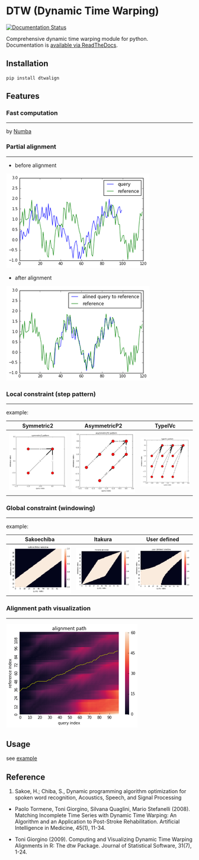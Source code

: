 # DTW (Dynamic Time Warping)
[![Documentation Status](https://readthedocs.org/projects/dtwalign/badge/?version=latest)](https://dtwalign.readthedocs.io/en/latest/?badge=latest)
      
Comprehensive dynamic time warping module for python.  
Documentation is [available via ReadTheDocs](https://dtwalign.readthedocs.io/en/latest/index.html).

## Installation
```
pip install dtwalign
```

## Features
### Fast computation
---
by [Numba](https://numba.pydata.org)
### Partial alignment
---
  - before alignment

![](docs/img/partial_org.png)

  - after alignment

![](docs/img/partial_res.png)

### Local constraint (step pattern)
---
example:

| Symmetric2 | AsymmetricP2 | TypeIVc |
|:-----------:|:------------:|:------------:|
| ![](docs/img/symmetric2.png) | ![](docs/img/asymmetricP2.png) | ![](docs/img/typeIVc.png) |

### Global constraint (windowing)
---
example:

| Sakoechiba | Itakura | User defined |
|:-----------:|:------------:|:------------:|
| ![](docs/img/sakoechiba.png) | ![](docs/img/itakura.png) | ![](docs/img/user_win.png) |

### Alignment path visualization
---
![](docs/img/partial_path.png)

## Usage
see [example](https://htmlpreview.github.io/?https://github.com/statefb/dtwalign/blob/master/example/example.html)

## Reference
1. Sakoe, H.; Chiba, S., Dynamic programming algorithm optimization for spoken word recognition, Acoustics, Speech, and Signal Processing

* Paolo Tormene, Toni Giorgino, Silvana Quaglini, Mario Stefanelli (2008). Matching Incomplete Time Series with Dynamic Time Warping: An Algorithm and an Application to Post-Stroke Rehabilitation. Artificial Intelligence in Medicine, 45(1), 11-34.

* Toni Giorgino (2009). Computing and Visualizing Dynamic Time Warping Alignments in R: The dtw Package. Journal of Statistical Software, 31(7), 1-24.
